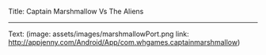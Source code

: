 Title: Captain Marshmallow Vs The Aliens

----

Text: (image: assets/images/marshmallowPort.png link: http://appjenny.com/Android/App/com.whgames.captainmarshmallow)